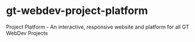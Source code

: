 # gt-webdev-project-platform
Project Platform - An interactive, responsive website and platform for all GT WebDev Projects

